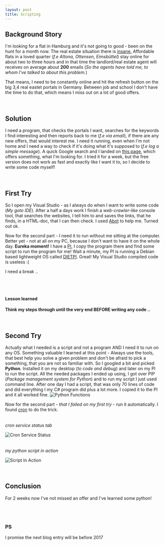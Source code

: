 ```yaml
---
layout: post
title: Scripting
---
```


## Background Story

I'm looking for a flat in Hamburg and it's not going to good - been on the hunt for a month now. The real estate situation there is [insane.](http://immobilien-kompass.capital.de/hamburg/eimsbuettel-stadtbezirk/eimsbuettel-stadtteil) Affordable flats in a loved quarter (*f.e Altona, Ottensen, Eimsbüttel*) stay online for about two to three hours and in that time the landlord/real estate agent will receives on average about **200** emails (*So the agents have told me, to whom I've talked to about this problem.*) 

That means, I need to be constantly online and hit the refresh button on the big 3,4 real eastet portals in Germany. Between job and school I don't have the time to do that, which means I miss out on a lot of good offers.
<br>
<br>
<br>

## Solution

I need a program, that checks the portals I want, searches for the keywords I find interesting and then reports back to me (*f.e via email*), if there are any new offers, that would interest me. I need it running, even when I'm not home and I need a way to check if it's doing what it's supposed to (*f.e log a simple message*). A quick Google search and I landed on [this page](http://www.wohnungsengel.de/), which offers something, what I'm looking for. I tried it for a week, but the free version does not work as fast and exactly like I want it to, so I decide to write some code myself!
<br>
<br>
<br>

## First Try

So I open my Visual Studio - as I always do when I want to write some code (*My goto IDE*). After a half a days work I finish a *web-crawler-like* console tool, that searches the websites, I tell him to and saves the links, that he finds, in a HTML-doc, that I can then check. I used [Abot](https://github.com/sjdirect/abot) to help me. Turned out ok. 

Now for the second part - I need it to run without me sitting at the computer. Better yet - not at all on my PC, because I don't want to have it on the whole day. **Eureka moment!** I have a [PI](http://arghh.github.io/Raspberry-Pi/), I copy the program there and find some script to run the program for me! Wait a minute, my PI is running a Debian based lightweight OS called [DIETPI](http://dietpi.com/). Great! My Visual Studio compiled code is useless :(

I need a break ..
<br>
<br>
<br>
<br>
#### Lesson learned

**Think my steps through until the very end BEFORE writing any code ..**
<br>
<br>
<br>

## Second Try

Actually what I needed is a script and not a program AND I need it to run on any OS. Something valuable I learned at this point - Always use the tools, that best help you solve a given problem and don't be afraid to pick a something, that you are not so familiar with. So I googled a bit and picked **Python**. Installed it on my desktop (*to code and debug*) and later on my PI to run the script. All the needed packages I ended up using, I got over PIP (*Package management system for Python*) and to run my script I just used command line. After one day I had a script, that was only 70 lines of code and did everything I my C# program did plus a lot more. I copied it to the PI and it all worked fine. 
![Python Functions](http://arghh.github.io/images/python/functions.JPG)

Now for the second part - *that I failed on my first try* - run it automatically. I found [cron](https://www.raspberrypi.org/documentation/linux/usage/cron.md) to do the trick. 
<br>
<br>
<br>
*cron service status tab*

![Cron Service Status](http://arghh.github.io/images/python/cron.JPG)
<br>
<br>
<br>
*my python script in action*

![Script In Action](http://arghh.github.io/images/python/script.JPG)
<br>
<br>
<br>

## Conclusion

For 2 weeks now I've not missed an offer and I've learned some python!
<br>
<br>
<br>
<br>

### PS

I promise the next blog entry will be before 2017

